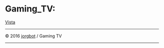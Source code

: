 Gaming_TV:
=====
[Vista](https://raw.githubusercontent.com/jorgbot/Gaming_TV/master/PSD/Gaming%20TV.jpg)


-------------

© 2016 [jorgbot](http://goo.gl/n4gZKs) / Gaming TV

-------------